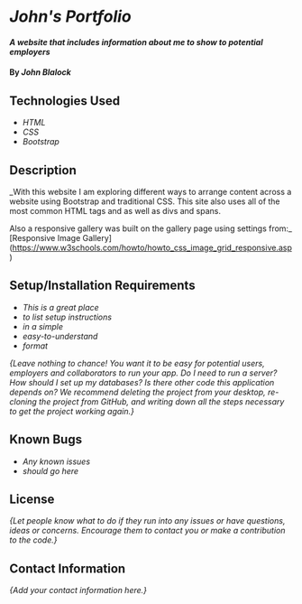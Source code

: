 # _John's Portfolio_

#### _A website that includes information about me to show to potential employers_

#### By _**John Blalock**_

## Technologies Used

* _HTML_
* _CSS_
* _Bootstrap_

## Description

_With this website I am exploring different ways to arrange content across a website using Bootstrap and traditional CSS.  This site also uses all of the most common HTML tags and as well as divs and spans.

Also a responsive gallery was built on the gallery page using settings from:_ [Responsive Image Gallery] (https://www.w3schools.com/howto/howto_css_image_grid_responsive.asp) 

## Setup/Installation Requirements

* _This is a great place_
* _to list setup instructions_
* _in a simple_
* _easy-to-understand_
* _format_

_{Leave nothing to chance! You want it to be easy for potential users, employers and collaborators to run your app. Do I need to run a server? How should I set up my databases? Is there other code this application depends on? We recommend deleting the project from your desktop, re-cloning the project from GitHub, and writing down all the steps necessary to get the project working again.}_

## Known Bugs

* _Any known issues_
* _should go here_

## License

_{Let people know what to do if they run into any issues or have questions, ideas or concerns.  Encourage them to contact you or make a contribution to the code.}_

## Contact Information

_{Add your contact information here.}_